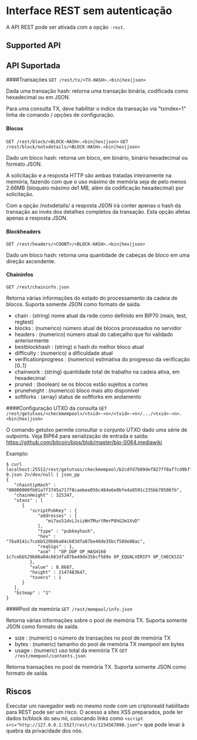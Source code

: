 Interface REST sem autenticação
==============================

A API REST pode ser ativada com a opção `-rest`.

Supported API
-------------

API Suportada
-------------

####Transações
`GET /rest/tx/<TX-HASH>.<bin|hex|json>`

Dada uma transação hash: retorna uma transação binária, codificada como hexadecimal ou em JSON.

Para uma consulta TX, deve habilitar o índice da transação via "txindex=1" linha de comando / opções de configuração.

#### Blocos
`GET /rest/block/<BLOCK-HASH>.<bin|hex|json>`
`GET /rest/block/notxdetails/<BLOCK-HASH>.<bin|hex|json>`

Dado um bloco hash: retorna um bloco, em binário, binário hexadecimal ou formato JSON.

A solicitação e a resposta HTTP são ambas tratadas inteiramente na memória, fazendo com que o uso máximo de memória seja de pelo menos 2.66MB (bloqueio máximo de1 MB, além da codificação hexadecimal) por solicitação.

Com a opção /notxdetails/ a resposta JSON irá conter apenas o hash da transação ao invés dos detalhes completos da transação. Esta opção afetas apenas a resposta JSON.

#### Blockheaders
`GET /rest/headers/<COUNT>/<BLOCK-HASH>.<bin|hex|json>`

Dado um bloco hash: retorna <COUNT> uma quantidade de cabeças de bloco em uma direção ascendente.

#### Chaininfos
`GET /rest/chaininfo.json`

Retorna várias informações do estado do processamento da cadeia de blocos.
Suporta somente JSON como formato de saída.
* chain : (string) nome atual da rede como definido em BIP70 (main, test, regtest)
* blocks : (numerico) número atual de blocos processados no servidor
* headers : (numerico) número atual do cabeçalho que foi validado anteriormente
* bestblockhash : (string) o hash do melhor bloco atual
* difficulty : (numerico) a dificuldade atual
* verificationprogress : (numerico) estimativa do progresso da verificação [0..1]
* chainwork : (string) quantidade total de trabalho na cadeia ativa, em hexadecimal
* pruned : (boolean) se os blocos estão sujeitos a cortes
* pruneheight : (numerico) bloco mais alto disponível
* softforks : (array) status de softforks em andamento

####Configuração UTXO da consulta
`GET /rest/getutxos/<checkmempool>/<txid>-<n>/<txid>-<n>/.../<txid>-<n>.<bin|hex|json>`

O comando getutxo permite consultar o conjunto UTXO dado uma série de outpoints.
Veja BIP64 para serialização de entrada e saída:
https://github.com/bitcoin/bips/blob/master/bip-0064.mediawiki

Examplo:
```
$ curl localhost:25512/rest/getutxos/checkmempool/b2cdfd7b89def827ff8af7cd9bff7627ff72e5e8b0f71210f92ea7a4000c5d75-0.json 2>/dev/null | json_pp
{
   "chaintipHash" : "00000000fb01a7f3745a717f8caebee056c484e6e0bfe4a9591c235bb70506fb",
   "chainHeight" : 325347,
   "utxos" : [
      {
         "scriptPubKey" : {
            "addresses" : [
               "mi7as51dvLJsizWnTMurtRmrP8hG2m1XvD"
            ],
            "type" : "pubkeyhash",
            "hex" : "76a9141c7cebb529b86a04c683dfa87be49de35bcf589e88ac",
            "reqSigs" : 1,
            "asm" : "OP_DUP OP_HASH160 1c7cebb529b86a04c683dfa87be49de35bcf589e OP_EQUALVERIFY OP_CHECKSIG"
         },
         "value" : 8.8687,
         "height" : 2147483647,
         "txvers" : 1
      }
   ],
   "bitmap" : "1"
}
```

####Pool de memória
`GET /rest/mempool/info.json`

Retorna várias informações sobre o pool de memória TX.
Suporta somente JSON como formato de saída.
* size : (numeric) o número de transações no pool de memória TX 
* bytes : (numeric) tamanho do pool de memória TX mempool em bytes
* usage : (numeric) uso total da memória TX
`GET /rest/mempool/contents.json`

Retorna transações no pool de memória TX.
Suporta somente JSON como formato de saída.

Riscos
-------------
Executar um navegador web no mesmo node com um criptoreald habilitado para REST pode ser um risco. O acesso a sites XSS preparados, pode ler dados tx/block do seu nó, colocando links como `<script src="http://127.0.0.1:5527/rest/tx/1234567890.json">` que pode levar à quebra da privacidade dos nós.

